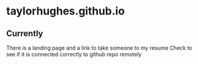 # taylorhughes.github.io
## Currently 
There is a landing page and a link to take someone to my resume
Check to see if it is connected correctly to github repo remotely
